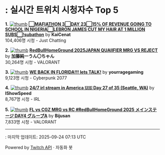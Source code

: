 # : 실시간 트위치 시청자수 Top 5

**1.** [![thumb](https://static-cdn.jtvnw.net/previews-ttv/live_user_kaicenat-320x180.jpg)](https://twitch.tv/KaiCenat)
**[⬜MAFIATHON 3⬜DAY 23⬜15% OF REVENUE GOING TO SCHOOL IN NIGERIA⬜LEBRON JAMES CUT MY HAIR AT 1 MILLION SUBS⬜!subathon](https://twitch.tv/KaiCenat)** by **KaiCenat**<br>104,406명 시청  - Just Chatting

**2.** [![thumb](https://static-cdn.jtvnw.net/previews-ttv/live_user_kato_junichi0817-320x180.jpg)](https://twitch.tv/加藤純一うん〇ちゃん)
**[RedBullHomeGround 2025JAPAN QUAlIFIER MRG VS REJECT](https://twitch.tv/加藤純一うん〇ちゃん)** by **加藤純一うん〇ちゃん**<br>30,264명 시청  - VALORANT

**3.** [![thumb](https://static-cdn.jtvnw.net/previews-ttv/live_user_yourragegaming-320x180.jpg)](https://twitch.tv/yourragegaming)
**[WE BACK IN FLORIDA!!! lets TALK!](https://twitch.tv/yourragegaming)** by **yourragegaming**<br>9,123명 시청  - Cyberpunk 2077

**4.** [![thumb](https://static-cdn.jtvnw.net/previews-ttv/live_user_ishowspeed-320x180.jpg)](https://twitch.tv/IShowSpeed)
**[24/7 irl stream in America 🇺🇸 Day 27 of 35 (Seattle, WA)](https://twitch.tv/IShowSpeed)** by **IShowSpeed**<br>8,767명 시청  - IRL

**5.** [![thumb](https://static-cdn.jtvnw.net/previews-ttv/live_user_bijusan-320x180.jpg)](https://twitch.tv/Bijusan)
**[FL vs CGZ   MRG vs RC #RedBullHomeGround 2025 メインステージ DAY4 グループA](https://twitch.tv/Bijusan)** by **Bijusan**<br>7,833명 시청  - VALORANT


---
: 마지막 업데이트: 2025-09-24 07:13 UTC

Powered by [Twitch API](https://dev.twitch.tv/docs/api/reference) · 자동화 봇